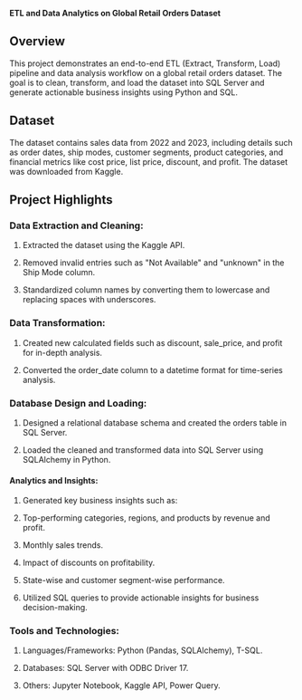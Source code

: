 **ETL and Data Analytics on Global Retail Orders Dataset**


## Overview

This project demonstrates an end-to-end ETL (Extract, Transform, Load) pipeline and data analysis workflow on a global retail orders dataset. The goal is to clean, transform, and load the dataset into SQL Server and generate actionable business insights using Python and SQL.

## Dataset

The dataset contains sales data from 2022 and 2023, including details such as order dates, ship modes, customer segments, product categories, and financial metrics like cost price, list price, discount, and profit. The dataset was downloaded from Kaggle.

## Project Highlights

### Data Extraction and Cleaning:

1. Extracted the dataset using the Kaggle API.

2. Removed invalid entries such as "Not Available" and "unknown" in the Ship Mode column.

3. Standardized column names by converting them to lowercase and replacing spaces with underscores.

### Data Transformation:

1. Created new calculated fields such as discount, sale_price, and profit for in-depth analysis.

2. Converted the order_date column to a datetime format for time-series analysis.

### Database Design and Loading:

1. Designed a relational database schema and created the orders table in SQL Server.

2. Loaded the cleaned and transformed data into SQL Server using SQLAlchemy in Python.

#### Analytics and Insights:

1. Generated key business insights such as:

2. Top-performing categories, regions, and products by revenue and profit.

3. Monthly sales trends.

4. Impact of discounts on profitability.

5. State-wise and customer segment-wise performance.

6. Utilized SQL queries to provide actionable insights for business decision-making.

### Tools and Technologies:

1. Languages/Frameworks: Python (Pandas, SQLAlchemy), T-SQL.

2. Databases: SQL Server with ODBC Driver 17.

3. Others: Jupyter Notebook, Kaggle API, Power Query.
